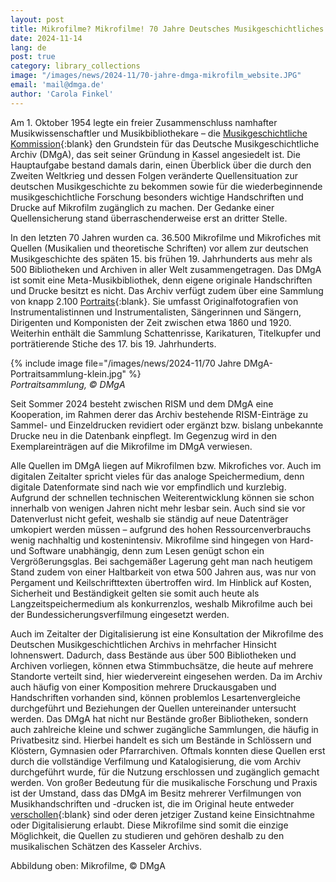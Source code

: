 ```yaml
---
layout: post
title: Mikrofilme? Mikrofilme! 70 Jahre Deutsches Musikgeschichtliches Archiv
date: 2024-11-14
lang: de
post: true
category: library_collections
image: "/images/news/2024-11/70-jahre-dmga-mikrofilm_website.JPG"
email: 'mail@dmga.de'
author: 'Carola Finkel'
---
```


Am 1. Oktober 1954 legte ein freier Zusammenschluss namhafter Musikwissenschaftler und Musikbibliothekare – die [Musikgeschichtliche Kommission](https://deutschesmusikgeschichtlichesarchiv.de/index.php/en/archiv/traegerverein){:blank} den Grundstein für das Deutsche Musikgeschichtliche Archiv (DMgA), das seit seiner Gründung in Kassel angesiedelt ist. Die Hauptaufgabe bestand damals darin, einen Überblick über die durch den Zweiten Weltkrieg und dessen Folgen veränderte Quellensituation zur deutschen Musikgeschichte zu bekommen sowie für die wiederbeginnende musikgeschichtliche Forschung besonders wichtige Handschriften und Drucke auf Mikrofilm zugänglich zu machen. Der Gedanke einer Quellensicherung stand überraschenderweise erst an dritter Stelle.

In den letzten 70 Jahren wurden ca. 36.500 Mikrofilme und Mikrofiches mit Quellen (Musikalien und theoretische Schriften) vor allem zur deutschen Musikgeschichte des späten 15. bis frühen 19. Jahrhunderts aus mehr als 500 Bibliotheken und Archiven in aller Welt zusammengetragen. Das DMgA ist somit eine Meta-Musikbibliothek, denn eigene originale Handschriften und Drucke besitzt es nicht. Das Archiv verfügt zudem über eine Sammlung von knapp 2.100 [Portraits](https://deutschesmusikgeschichtlichesarchiv.de/index.php/bestande/portrait-sammlungen){:blank}. Sie umfasst Originalfotografien von Instrumentalistinnen und Instrumentalisten, Sängerinnen und Sängern, Dirigenten und Komponisten der Zeit zwischen etwa 1860 und 1920. Weiterhin enthält die Sammlung Schattenrisse, Karikaturen, Titelkupfer und porträtierende Stiche des 17. bis 19. Jahrhunderts.

{% include image file="/images/news/2024-11/70 Jahre DMgA-Portraitsammlung-klein.jpg" %}\
_Portraitsammlung, © DMgA_

Seit Sommer 2024 besteht zwischen RISM und dem DMgA eine Kooperation, im Rahmen derer das Archiv bestehende RISM-Einträge zu Sammel- und Einzeldrucken revidiert oder ergänzt bzw. bislang unbekannte Drucke neu in die Datenbank einpflegt. Im Gegenzug wird in den Exemplareinträgen auf die Mikrofilme im DMgA verwiesen.

Alle Quellen im DMgA liegen auf Mikrofilmen bzw. Mikrofiches vor. Auch im digitalen Zeitalter spricht vieles für das analoge Speichermedium, denn digitale Datenformate sind nach wie vor empfindlich und kurzlebig. Aufgrund der schnellen technischen Weiterentwicklung können sie schon innerhalb von wenigen Jahren nicht mehr lesbar sein. Auch sind sie vor Datenverlust nicht gefeit, weshalb sie ständig auf neue Datenträger umkopiert werden müssen – aufgrund des hohen Ressourcenverbrauchs  wenig nachhaltig und kostenintensiv. Mikrofilme sind hingegen von Hard- und Software unabhängig, denn zum Lesen genügt schon ein Vergrößerungsglas. Bei sachgemäßer Lagerung geht man nach heutigem Stand zudem von einer Haltbarkeit von etwa 500 Jahren aus, was nur von Pergament und Keilschrifttexten übertroffen wird. Im Hinblick auf Kosten, Sicherheit und Beständigkeit gelten sie somit auch heute als Langzeitspeichermedium als konkurrenzlos, weshalb Mikrofilme auch bei der Bundessicherungsverfilmung eingesetzt werden.

Auch im Zeitalter der Digitalisierung ist eine Konsultation der Mikrofilme des Deutschen Musikgeschichtlichen Archivs in mehrfacher Hinsicht lohnenswert. Dadurch, dass Bestände aus über 500 Bibliotheken und Archiven vorliegen, können etwa Stimmbuchsätze, die heute auf mehrere Standorte verteilt sind, hier wiedervereint eingesehen werden. Da im Archiv auch häufig von einer Komposition mehrere Druckausgaben und Handschriften vorhanden sind, können problemlos Lesartenvergleiche durchgeführt und Beziehungen der Quellen untereinander untersucht werden. Das DMgA hat nicht nur Bestände großer Bibliotheken, sondern auch zahlreiche kleine und schwer zugängliche Sammlungen, die häufig in Privatbesitz sind. Hierbei handelt es sich um Bestände in Schlössern und Klöstern, Gymnasien oder Pfarrarchiven. Oftmals konnten diese Quellen erst durch die vollständige Verfilmung und Katalogisierung, die vom Archiv durchgeführt wurde, für die Nutzung erschlossen und zugänglich gemacht werden. Von großer Bedeutung für die musikalische Forschung und Praxis ist der Umstand, dass das DMgA im Besitz mehrerer Verfilmungen von Musikhandschriften und -drucken ist, die im Original heute entweder [verschollen](https://deutschesmusikgeschichtlichesarchiv.de/index.php?cID=204){:blank} sind oder deren jetziger Zustand keine Einsichtnahme oder Digitalisierung erlaubt. Diese Mikrofilme sind somit die einzige Möglichkeit, die Quellen zu studieren und gehören deshalb zu den musikalischen Schätzen des Kasseler Archivs.

Abbildung oben: Mikrofilme, © DMgA
